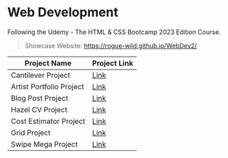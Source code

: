 # Web Development
Following the Udemy - The HTML & CSS Bootcamp 2023 Edition Course.

>Showcase Website: https://rogue-wild.github.io/WebDev2/

| Project Name             | Project Link                                                                             |
| -----------              | -----------                                                                      |
| Cantilever Project       | [Link ](https://rogue-wild.github.io/WebDev2/project-cantilever/index.html)      |
| Artist Portfolio Project | [Link ](https://rogue-wild.github.io/WebDev2/project-cantilever/index.html)      |
| Blog Post  Project       | [Link ](https://rogue-wild.github.io/WebDev2/project-cantilever/index.html)      |
| Hazel CV Project         | [Link ](https://rogue-wild.github.io/WebDev2/project-cantilever/index.html)      |
| Cost Estimator Project   | [Link ](https://rogue-wild.github.io/WebDev2/project-cantilever/index.html)      |
| Grid    Project          | [Link ](https://rogue-wild.github.io/WebDev2/project-cantilever/index.html)      |
| Swipe Mega  Project      | [Link ](https://rogue-wild.github.io/WebDev2/project-cantilever/index.html)      |
